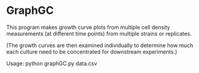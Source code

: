 # GraphGC

This program makes growth curve plots from multiple cell density measurements (at different time points) from multiple strains or replicates. 

(The growth curves are then examined individually to determine how much each culture need to be concentrated for downstream experiments.)

Usage: python graphGC.py data.csv
